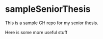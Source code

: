 # sampleSeniorThesis

This is a sample GH repo for my senior thesis.

Here is some more useful stuff